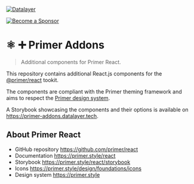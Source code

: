 [![Datalayer](https://assets.datalayer.design/datalayer-25.svg)](https://datalayer.io)

[![Become a Sponsor](https://img.shields.io/static/v1?label=Become%20a%20Sponsor&message=%E2%9D%A4&logo=GitHub&style=flat&color=1ABC9C)](https://github.com/sponsors/datalayer)

# ⚛️ ➕ Primer Addons

> Additional components for Primer React.

This repository contains additional React.js components for the [@primer/react](https://github.com/primer/react) tookit.

The components are compliant with the Primer theming framework and aims to respect the [Primer design system](https://primer.style).

A Storybook showcasing the components and their options is available on https://primer-addons.datalayer.tech.

## About Primer React

- GitHub repository https://github.com/primer/react
- Documentation https://primer.style/react
- Storybook https://primer.style/react/storybook
- Icons https://primer.style/design/foundations/icons
- Design system https://primer.style
